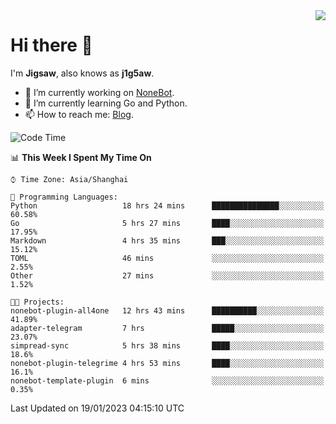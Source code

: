 <a href="#">
  <img align="right" src="https://github-readme-stats.vercel.app/api?username=j1g5awi&count_private=true&show_icons=true&title_color=80070B&text_color=B3B3B3&bg_color=212121&icon_color=80070B" />
</a>

# Hi there 👋

I'm **Jigsaw**, also knows as **j1g5aw**.

- 🔭 I’m currently working on [NoneBot](https://github.com/nonebot).
- 🌱 I’m currently learning Go and Python.
- 📫 How to reach me: [Blog](https://blog.maddestroyer.xyz/).

<!--START_SECTION:waka-->
![Code Time](http://img.shields.io/badge/Code%20Time-987%20hrs%2045%20mins-blue)

📊 **This Week I Spent My Time On** 

```text
⌚︎ Time Zone: Asia/Shanghai

💬 Programming Languages: 
Python                   18 hrs 24 mins      ███████████████░░░░░░░░░░   60.58% 
Go                       5 hrs 27 mins       ████░░░░░░░░░░░░░░░░░░░░░   17.95% 
Markdown                 4 hrs 35 mins       ███░░░░░░░░░░░░░░░░░░░░░░   15.12% 
TOML                     46 mins             ░░░░░░░░░░░░░░░░░░░░░░░░░   2.55% 
Other                    27 mins             ░░░░░░░░░░░░░░░░░░░░░░░░░   1.52%

🐱‍💻 Projects: 
nonebot-plugin-all4one   12 hrs 43 mins      ██████████░░░░░░░░░░░░░░░   41.89% 
adapter-telegram         7 hrs               █████░░░░░░░░░░░░░░░░░░░░   23.07% 
simpread-sync            5 hrs 38 mins       ████░░░░░░░░░░░░░░░░░░░░░   18.6% 
nonebot-plugin-telegrime 4 hrs 53 mins       ████░░░░░░░░░░░░░░░░░░░░░   16.1% 
nonebot-template-plugin  6 mins              ░░░░░░░░░░░░░░░░░░░░░░░░░   0.35%

```


 Last Updated on 19/01/2023 04:15:10 UTC
<!--END_SECTION:waka-->
